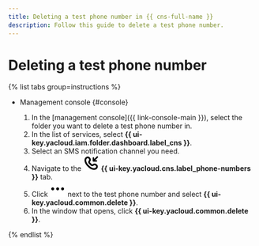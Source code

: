 ```yaml
---
title: Deleting a test phone number in {{ cns-full-name }}
description: Follow this guide to delete a test phone number.
---
```


# Deleting a test phone number

{% list tabs group=instructions %}

- Management console {#console}

  1. In the [management console]({{ link-console-main }}), select the folder you want to delete a test phone number in.
  1. In the list of services, select **{{ ui-key.yacloud.iam.folder.dashboard.label_cns }}**.
  1. Select an SMS notification channel you need.
  1. Navigate to the ![image](../../../_assets/console-icons/handset-arrow-in.svg) **{{ ui-key.yacloud.cns.label_phone-numbers }}** tab.
  1. Click ![image](../../../_assets/console-icons/ellipsis.svg) next to the test phone number and select **{{ ui-key.yacloud.common.delete }}**.
  1. In the window that opens, click **{{ ui-key.yacloud.common.delete }}**.

{% endlist %}
